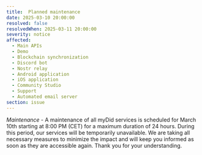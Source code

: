 ```yaml
---
title:  Planned maintenance
date: 2025-03-10 20:00:00
resolved: false
resolvedWhen: 2025-03-11 20:00:00
severity: notice
affected:
  - Main APIs
  - Demo
  - Blockchain synchronization
  - Discord bot
  - Nostr relay
  - Android application
  - iOS application
  - Community Studio
  - Support
  - Automated email server
section: issue
---
```


*Maintenance* - A maintenance of all myDid services is scheduled for March 10th starting at 8:00 PM (CET) for a maximum duration of 24 hours. During this period, our services will be temporarily unavailable. We are taking all necessary measures to minimize the impact and will keep you informed as soon as they are accessible again. Thank you for your understanding.


